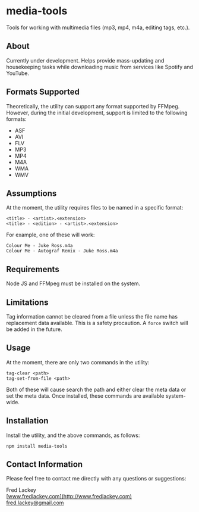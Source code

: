 # media-tools
Tools for working with multimedia files (mp3, mp4, m4a, editing tags, etc.).

## About  
Currently under development.  Helps provide mass-updating and housekeeping tasks while downloading music from services like Spotify and YouTube.

## Formats Supported  
Theoretically, the utility can support any format supported by FFMpeg.  However, during the initial development, support is limited to the following formats:

* ASF  
* AVI  
* FLV  
* MP3  
* MP4  
* M4A  
* WMA  
* WMV  

## Assumptions  
At the moment, the utility requires files to be named in a specific format:

    <title> - <artist>.<extension>
    <title> - <edition> - <artist>.<extension>

For example, one of these will work:  

    Colour Me - Juke Ross.m4a
    Colour Me - Autograf Remix - Juke Ross.m4a

## Requirements  
Node JS and FFMpeg must be installed on the system.

## Limitations  
Tag information cannot be cleared from a file unless the file name has replacement data available.  This is a safety procaution.  A `force` switch will be added in the future.

## Usage  
At the moment, there are only two commands in the utility:

    tag-clear <path>
    tag-set-from-file <path>  

Both of these will cause search the path and either clear the meta data or set the meta data.  Once installed, these commands are available system-wide.

## Installation  
Install the utility, and the above commands, as follows:

    npm install media-tools

## Contact Information  
Please feel free to contact me directly with any questions or suggestions:  

Fred Lackey  
[www.fredlackey.com](http://www.fredlackey.com)  
[fred.lackey@gmail.com](mailto:fred.lackey@gmail.com)  



